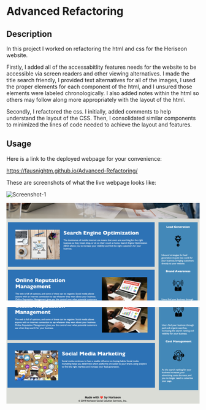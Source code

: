 # Advanced Refactoring

## Description

In this project I worked on refactoring the html and css for the Heriseon website. 

Firstly, I added all of the accessabitlity features needs for the website to be accessible via screen readers and other viewing alternatives. I made the title search friendly, I provided text alternatives for all of the images, I used the proper elements for each component of the html, and I unsured those elements were labeled chronologically. I also added notes within the html so others may follow along more appropriately with the layout of the html.

Secondly, I refactored the css. I initially, added comments to help understand the layout of the CSS. Then, I consolidated similar components to minimized the lines of code needed to achieve the layout and features. 


## Usage

Here is a link to the deployed webpage for your convenience: 

https://fausnightm.github.io/Advanced-Refactoring/

These are screenshots of what the live webpage looks like:


![Screenshot-1](assets/images/Heriseon-ss1.png)

![Screenshot-2](assets/images/Heriseon-ss2.png)

![Screenshot-3](assets/images/Heriseon-ss3.png)


